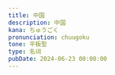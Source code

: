 ```yaml
---
title: 中国
description: 中国
kana: ちゅうごく
pronunciation: chuugoku
tone: 平板型
type: 名词
pubDate: 2024-06-23 00:00:00
---
```

